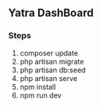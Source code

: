 ## Yatra DashBoard 
### Steps 
1. composer update
2. php artisan migrate
3. php artisan db:seed
4. php artisan serve
5. npm install
6. npm run dev
